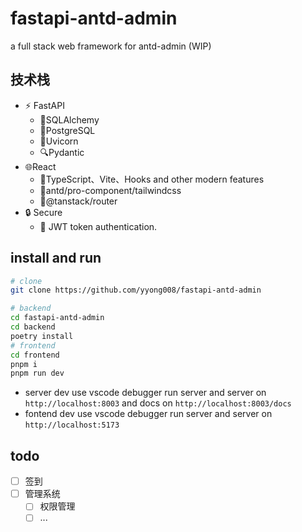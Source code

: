 # fastapi-antd-admin

a full stack web framework for antd-admin (WIP)

## 技术栈


- ⚡ FastAPI
  - 🧰SQLAlchemy
  - 💾PostgreSQL
  - 🤖Uvicorn
  - 🔍Pydantic
- 🌐React
  - 💯TypeScript、Vite、Hooks and other modern features
  - 🎨antd/pro-component/tailwindcss
  - 🎯@tanstack/router
- 🔒 Secure 
  - 🔑 JWT token authentication.


##  install and run 

```bash
# clone
git clone https://github.com/yyong008/fastapi-antd-admin

# backend
cd fastapi-antd-admin
cd backend
poetry install
# frontend
cd frontend
pnpm i
pnpm run dev
```

- server dev use vscode debugger run server and server on `http://localhost:8003` and docs on `http://localhost:8003/docs`
- fontend dev use vscode debugger run server and server on `http://localhost:5173`

## todo

- [ ] 签到
- [ ] 管理系统
  - [ ] 权限管理
  - [ ] ...
